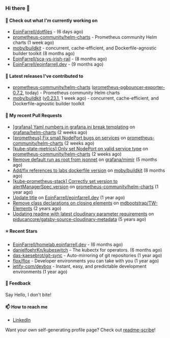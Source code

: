 ### Hi there 👋

#### 👷 Check out what I'm currently working on

- [EoinFarrell/dotfiles](https://github.com/EoinFarrell/dotfiles) -  (6 days ago)
- [prometheus-community/helm-charts](https://github.com/prometheus-community/helm-charts) - Prometheus community Helm charts (1 week ago)
- [moby/buildkit](https://github.com/moby/buildkit) - concurrent, cache-efficient, and Dockerfile-agnostic builder toolkit (8 months ago)
- [EoinFarrell/sca-vs-irish-rail](https://github.com/EoinFarrell/sca-vs-irish-rail) -  (8 months ago)
- [EoinFarrell/eoinfarrell.dev](https://github.com/EoinFarrell/eoinfarrell.dev) -  (9 months ago)

#### 🔭 Latest releases I've contributed to

- [prometheus-community/helm-charts](https://github.com/prometheus-community/helm-charts) ([prometheus-pgbouncer-exporter-0.7.2](https://github.com/prometheus-community/helm-charts/releases/tag/prometheus-pgbouncer-exporter-0.7.2), today) - Prometheus community Helm charts
- [moby/buildkit](https://github.com/moby/buildkit) ([v0.23.1](https://github.com/moby/buildkit/releases/tag/v0.23.1), 1 week ago) - concurrent, cache-efficient, and Dockerfile-agnostic builder toolkit

#### 🔨 My recent Pull Requests

- [[grafana] Yaml numbers in grafana.ini break templating](https://github.com/grafana/helm-charts/pull/3750) on [grafana/helm-charts](https://github.com/grafana/helm-charts) (2 weeks ago)
- [[prometheus] Fix small NodePort bugs on services](https://github.com/prometheus-community/helm-charts/pull/5771) on [prometheus-community/helm-charts](https://github.com/prometheus-community/helm-charts) (2 weeks ago)
- [[kube-state-metrics] Only set NodePort on valid service type](https://github.com/prometheus-community/helm-charts/pull/5770) on [prometheus-community/helm-charts](https://github.com/prometheus-community/helm-charts) (2 weeks ago)
- [Remove default run as root from jsonnet](https://github.com/grafana/mimir/pull/10339) on [grafana/mimir](https://github.com/grafana/mimir) (5 months ago)
- [Add/fix references to labs dockerfile version](https://github.com/moby/buildkit/pull/5447) on [moby/buildkit](https://github.com/moby/buildkit) (8 months ago)
- [[kube-prometheus-stack] Correctly set version to alertManagerSpec.version](https://github.com/prometheus-community/helm-charts/pull/4561) on [prometheus-community/helm-charts](https://github.com/prometheus-community/helm-charts) (1 year ago)
- [Update title](https://github.com/EoinFarrell/eoinfarrell.dev/pull/29) on [EoinFarrell/eoinfarrell.dev](https://github.com/EoinFarrell/eoinfarrell.dev) (1 year ago)
- [Remove class declarations on closing elements](https://github.com/mdbootstrap/TW-Elements/pull/1071) on [mdbootstrap/TW-Elements](https://github.com/mdbootstrap/TW-Elements) (2 years ago)
- [Updating readme with latest cloudinary parameter requirements](https://github.com/piducancore/gatsby-source-cloudinary-metadata/pull/1) on [piducancore/gatsby-source-cloudinary-metadata](https://github.com/piducancore/gatsby-source-cloudinary-metadata) (5 years ago)

#### ⭐ Recent Stars

- [EoinFarrell/homelab.eoinfarrell.dev](https://github.com/EoinFarrell/homelab.eoinfarrell.dev) -  (6 months ago)
- [danielfoehrKn/kubeswitch](https://github.com/danielfoehrKn/kubeswitch) - The kubectx  for operators. (6 months ago)
- [das-kaesebrot/git-sync](https://github.com/das-kaesebrot/git-sync) - Auto-mirroring of git repositories (1 year ago)
- [flox/flox](https://github.com/flox/flox) - Developer environments you can take with you (1 year ago)
- [jetify-com/devbox](https://github.com/jetify-com/devbox) - Instant, easy, and predictable development environments (1 year ago)

#### 💬 Feedback

Say Hello, I don't bite!

#### 📫 How to reach me

- [LinkedIn](https://www.linkedin.com/in/eoinfarrell/)

Want your own self-generating profile page? Check out [readme-scribe](https://github.com/muesli/readme-scribe)!

